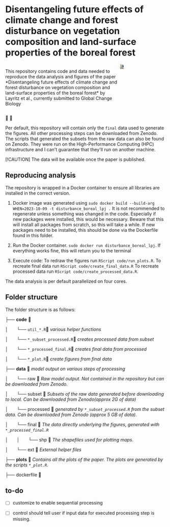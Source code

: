 # Disentangeling future effects of climate change and forest disturbance on vegetation composition and land-surface properties of the boreal forest 


<div style="display: flex; justify-content: space-between;">
  <div style="flex-basis: 75%;">
    <p>This repository contains code and data needed to reproduce the data analysis and figures of the paper *Disentangeling future effects of climate change and forest disturbance on vegetation composition and land-surface properties of the boreal forest* by Layritz et al., currently submitted to Global Change Biology</p>
  </div>
  <div style="flex-basis: 30%;">
    <img src="figures/github_viz.png" alt="Your Image" style="width: 10%;">
  </div>
</div>



 &#x1F332; &#x1F333;

Per default, this repository will contain only the `final` data used to generate the figures. All other processing steps can be downloaded from Zenodo. The  scripts that generated the subsets from the raw data can also be found on Zenodo. They were run on the High-Performance Computing (HPC) infrastructure and I can't guarantee that they'll run on another machine.

[!CAUTION] The data will be available once the paper is published.

## Reproducing analysis

The repository is wrapped in a Docker container to ensure all libraries are installed in the correct version.

1. Docker image was generated using `sudo docker build --build-arg WHEN=2023-10-09 -t disturbance_boreal_lpj .` It is not recommended to regenerate unless something was changed in the code. Especially if new packages were installed, this would be necessary. Beware that this will install all packages from scratch, so this will take a while. If new packages need to be installed, this should be done via the Dockerfile found in this folder.

2. Run the Docker container. `sudo docker run disturbance_boreal_lpj`. If everything works fine, this will return you to the terminal

3. Execute code: To redraw the figures run `RScript code/run_plots.R`. To recreate final data run `RScript code/create_final_data.R` To recreate processed data run `RScript code/create_processed_data.R`. 

The data analysis is per default parallelized on four cores. 

## Folder structure

The folder structure is as follows:

├── **code** &#x1F4C1;

│&nbsp; &nbsp; &nbsp; &nbsp;└──  `util_*.R`&#x1F4C4; *various helper functions*

│&nbsp; &nbsp; &nbsp; &nbsp;└──  `*_subset_processed.R`&#x1F4C4; *creates processed data from subset*

│&nbsp; &nbsp; &nbsp; &nbsp;└──  `*_processed_final.R`&#x1F4C4; *creates final data from processed*

│&nbsp; &nbsp; &nbsp; &nbsp;└──  `*_plot.R`&#x1F4C4; *create figures from final data*

├── **data** &#x1F4C1;  *model output on various steps of processing*

│&nbsp; &nbsp; &nbsp; &nbsp;└── raw &#x1F4C1; *Raw model output. Not contained in the repository but can be downloaded from Zenodo.*
  
│&nbsp; &nbsp; &nbsp; &nbsp;└── subset &#x1F4C1;  *Subsets of the raw data generated before downloading to local. Can be downloaded from Zenodo(approx 2G of data)*
  
│&nbsp; &nbsp; &nbsp; &nbsp;└── processed &#x1F4C1; *generated by `*_subset_processed.R` from the subset data. Can be downloaded from Zenodo (approx 5 GB of data).*
  
│&nbsp; &nbsp; &nbsp; &nbsp;└── final &#x1F4C1;  *The data directly underlying the figures, generated with  `*_processed_final.R`*

│&nbsp; &nbsp; &nbsp; &nbsp;│&nbsp; &nbsp; &nbsp; &nbsp;└── shp &#x1F4C1; *The shapefiles used for plotting maps.*

│&nbsp; &nbsp; &nbsp; &nbsp;└── ext &#x1F4C1;  *External helper files*
  
├── **plots** &#x1F4C1; *Contains all the plots of the paper. The plots are generated by the scripts `*_plot.R`.*

├── dockerfile &#x1F4C4;
 


## to-do

- [ ] customize to enable sequential processing
- [ ] control should tell user if input data for executed processing step is missing.

  
